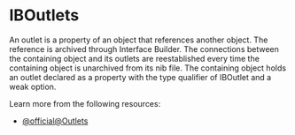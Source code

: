 # IBOutlets

An outlet is a property of an object that references another object. The reference is archived through Interface Builder. The connections between the containing object and its outlets are reestablished every time the containing object is unarchived from its nib file. The containing object holds an outlet declared as a property with the type qualifier of IBOutlet and a weak option.

Learn more from the following resources:

- [@official@Outlets](https://developer.apple.com/library/archive/documentation/General/Conceptual/CocoaEncyclopedia/Outlets/Outlets.html)
